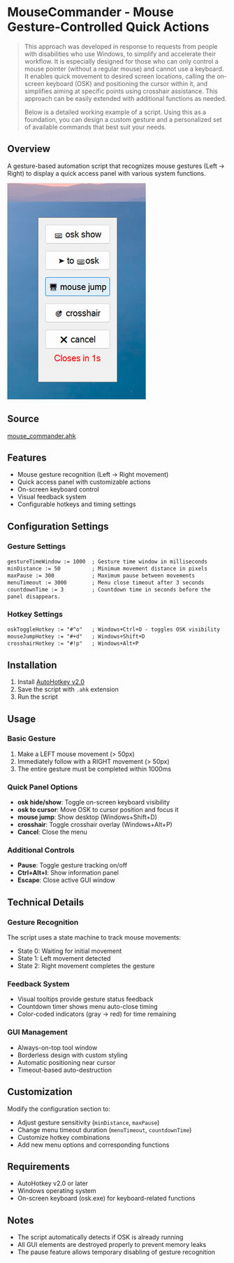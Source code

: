 # MouseCommander - Mouse Gesture-Controlled Quick Actions

>This approach was developed in response to requests from people with disabilities who use Windows, to simplify and accelerate their workflow. It is especially designed for those who can only control a mouse pointer (without a regular mouse) and cannot use a keyboard. It enables quick movement to desired screen locations, calling the on-screen keyboard (OSK) and positioning the cursor within it, and simplifies aiming at specific points using crosshair assistance.
This approach can be easily extended with additional functions as needed.
> 
> Below is a detailed working example of a script. Using this as a foundation, you can design a custom gesture and a personalized set of available commands that best suit your needs.

## Overview
A gesture-based automation script that recognizes mouse gestures (Left → Right) to display a quick access panel with various system functions.



![Screenshot](./media/mouse_commander_screenshot.png)

## Source
[mouse_commander.ahk](./cursor_commander.ahk)

## Features
- Mouse gesture recognition (Left → Right movement)
- Quick access panel with customizable actions
- On-screen keyboard control
- Visual feedback system
- Configurable hotkeys and timing settings

## Configuration Settings

### Gesture Settings
```autohotkey
gestureTimeWindow := 1000  ; Gesture time window in milliseconds
minDistance := 50          ; Minimum movement distance in pixels
maxPause := 300            ; Maximum pause between movements
menuTimeout := 3000        ; Menu close timeout after 3 seconds
countdownTime := 3         ; Countdown time in seconds before the panel disappears.
```

### Hotkey Settings
```autohotkey
oskToggleHotkey := "#^o"   ; Windows+Ctrl+O - toggles OSK visibility
mouseJumpHotkey := "#+d"   ; Windows+Shift+D
crosshairHotkey := "#!p"   ; Windows+Alt+P
```

## Installation
1. Install [AutoHotkey v2.0](https://www.autohotkey.com/)
2. Save the script with `.ahk` extension
3. Run the script

## Usage

### Basic Gesture
1. Make a LEFT mouse movement (> 50px)
2. Immediately follow with a RIGHT movement (> 50px)
3. The entire gesture must be completed within 1000ms

### Quick Panel Options
- **osk hide/show**: Toggle on-screen keyboard visibility
- **osk to cursor**: Move OSK to cursor position and focus it
- **mouse jump**: Show desktop (Windows+Shift+D)
- **crosshair**: Toggle crosshair overlay (Windows+Alt+P)
- **Cancel**: Close the menu

### Additional Controls
- **Pause**: Toggle gesture tracking on/off
- **Ctrl+Alt+I**: Show information panel
- **Escape**: Close active GUI window

## Technical Details

### Gesture Recognition
The script uses a state machine to track mouse movements:
- State 0: Waiting for initial movement
- State 1: Left movement detected
- State 2: Right movement completes the gesture

### Feedback System
- Visual tooltips provide gesture status feedback
- Countdown timer shows menu auto-close timing
- Color-coded indicators (gray → red) for time remaining

### GUI Management
- Always-on-top tool window
- Borderless design with custom styling
- Automatic positioning near cursor
- Timeout-based auto-destruction

## Customization
Modify the configuration section to:
- Adjust gesture sensitivity (`minDistance`, `maxPause`)
- Change menu timeout duration (`menuTimeout`, `countdownTime`)
- Customize hotkey combinations
- Add new menu options and corresponding functions

## Requirements
- AutoHotkey v2.0 or later
- Windows operating system
- On-screen keyboard (osk.exe) for keyboard-related functions

## Notes
- The script automatically detects if OSK is already running
- All GUI elements are destroyed properly to prevent memory leaks
- The pause feature allows temporary disabling of gesture recognition